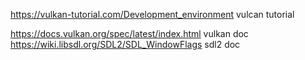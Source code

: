 https://vulkan-tutorial.com/Development_environment vulcan tutorial


https://docs.vulkan.org/spec/latest/index.html vulkan doc
https://wiki.libsdl.org/SDL2/SDL_WindowFlags sdl2 doc
